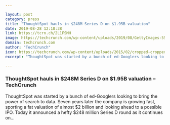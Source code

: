 ```yaml
---

layout: post
category: press
title: "ThoughtSpot hauls in $248M Series D on $1.95B valuation"
date: 2019-08-28 12:18:38
link: https://tcrn.ch/2L1FSMH
image: https://techcrunch.com/wp-content/uploads/2019/08/GettyImages-552163365.jpg?w=554
domain: techcrunch.com
author: "TechCrunch"
icon: https://techcrunch.com/wp-content/uploads/2015/02/cropped-cropped-favicon-gradient.png?w=180
excerpt: "ThoughtSpot was started by a bunch of ed-Googlers looking to bring the power of search to data. Seven years later the company is growing fast, sporting a fat valuation of almost $2 billion and looking ahead to a possible IPO. Today it announced a hefty $248 million Series D round as it continues on…"

---
```


### ThoughtSpot hauls in $248M Series D on $1.95B valuation – TechCrunch

ThoughtSpot was started by a bunch of ed-Googlers looking to bring the power of search to data. Seven years later the company is growing fast, sporting a fat valuation of almost $2 billion and looking ahead to a possible IPO. Today it announced a hefty $248 million Series D round as it continues on…